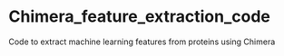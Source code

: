 # Chimera_feature_extraction_code
Code to extract machine learning features from proteins using Chimera
